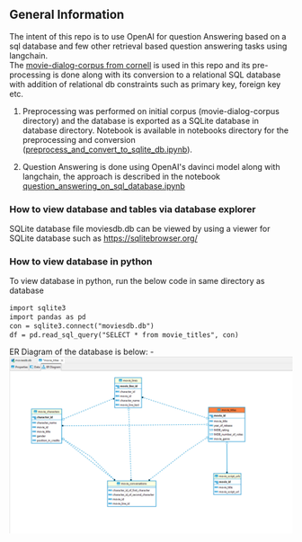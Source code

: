 ## General Information

The intent of this repo is to use OpenAI for question Answering based on a sql database and few other retrieval based question answering tasks using langchain.  
The [movie-dialog-corpus from cornell](https://www.kaggle.com/datasets/Cornell-University/movie-dialog-corpus) is used in this repo and its pre-processing is done along with its conversion to a relational SQL database with addition of relational db constraints such as primary key, foreign key etc.  

1. Preprocessing was performed on initial corpus (movie-dialog-corpus directory) and the database is exported as a SQLite database in database directory. Notebook is available in notebooks directory for the preprocessing and conversion ([preprocess_and_convert_to_sqlite_db.ipynb](./notebooks/preprocess_and_convert_to_sqlite_db.ipynb)).

2. Question Answering is done using OpenAI's davinci model along with langchain, the approach is described in the notebook [question_answering_on_sql_database.ipynb](./notebooks/question_answering_on_sql_database.ipynb)   

### How to view database and tables via database explorer
SQLite database file moviesdb.db can be viewed by using a viewer for SQLite database such as https://sqlitebrowser.org/  

### How to view database in python
To view database in python, run the below code in same directory as database
```
import sqlite3
import pandas as pd
con = sqlite3.connect("moviesdb.db")
df = pd.read_sql_query("SELECT * from movie_titles", con)
```

ER Diagram of the database is below: -
![ER_Diagram](./img/ER_diagram.png)